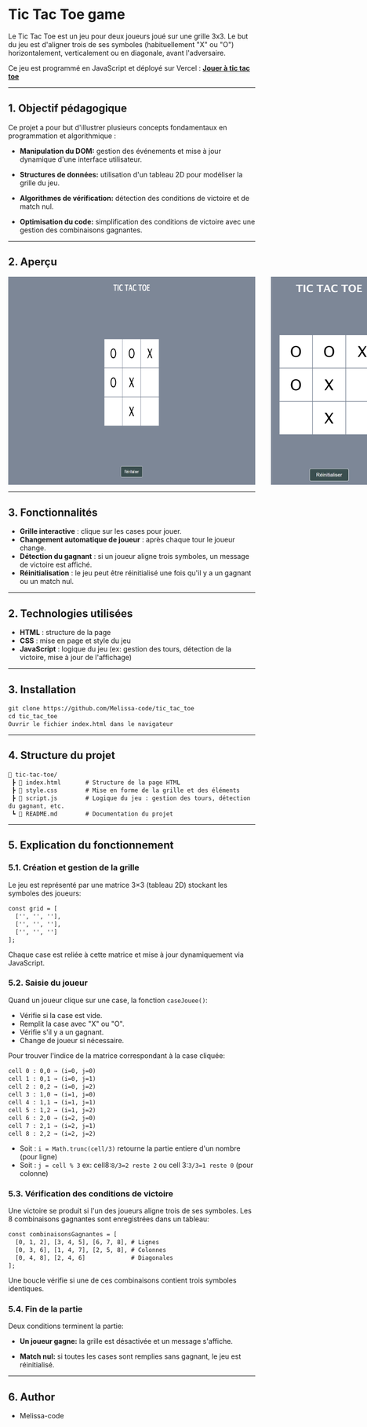 # Tic Tac Toe game

Le Tic Tac Toe est un jeu pour deux joueurs joué sur une grille 3x3. Le but du jeu est d'aligner trois de ses symboles (habituellement "X" ou "O") horizontalement, verticalement ou en diagonale, avant l'adversaire.

Ce jeu est programmé en JavaScript et déployé sur Vercel : **[Jouer à tic tac toe](https://tic-tac-toe-kappa-weld.vercel.app/)**

---

## 1. Objectif pédagogique

Ce projet a pour but d'illustrer plusieurs concepts fondamentaux en programmation et algorithmique :

- **Manipulation du DOM:** gestion des événements et mise à jour dynamique d'une interface utilisateur.

- **Structures de données:** utilisation d'un tableau 2D pour modéliser la grille du jeu.

- **Algorithmes de vérification:** détection des conditions de victoire et de match nul.

- **Optimisation du code:** simplification des conditions de victoire avec une gestion des combinaisons gagnantes.

---

## 2. Aperçu 


<span style="display:flex;">
  <img src="./images/morpion_desktop.svg" alt="Aperçu du jeu desktop" style="margin-right: 2rem;"/>
  <img src="./images/morpion_mobile.svg" alt="Aperçu du jeu mobile" />
</span>

---

## 3. Fonctionnalités

- **Grille interactive** : clique sur les cases pour jouer.
- **Changement automatique de joueur** : après chaque tour le joueur change.
- **Détection du gagnant** : si un joueur aligne trois symboles, un message de victoire est affiché.
- **Réinitialisation** : le jeu peut être réinitialisé une fois qu'il y a un gagnant ou un match nul.

---

## 2. Technologies utilisées

- **HTML** : structure de la page
- **CSS** : mise en page et style du jeu
- **JavaScript** : logique du jeu (ex: gestion des tours, détection de la victoire, mise à jour de l'affichage)

---

## 3. Installation

```
git clone https://github.com/Melissa-code/tic_tac_toe
cd tic_tac_toe
Ouvrir le fichier index.html dans le navigateur
```

---

## 4. Structure du projet

```
📂 tic-tac-toe/
 ┣ 📜 index.html       # Structure de la page HTML
 ┣ 📜 style.css        # Mise en forme de la grille et des éléments
 ┣ 📜 script.js        # Logique du jeu : gestion des tours, détection du gagnant, etc.
 ┗ 📜 README.md        # Documentation du projet
 ```

---

## 5. Explication du fonctionnement

### 5.1. Création et gestion de la grille

Le jeu est représenté par une matrice 3×3 (tableau 2D) stockant les symboles des joueurs:
```
const grid = [
  ['', '', ''],
  ['', '', ''],
  ['', '', '']
];
```

Chaque case est reliée à cette matrice et mise à jour dynamiquement via JavaScript.

### 5.2. Saisie du joueur

Quand un joueur clique sur une case, la fonction `caseJouee()`:

- Vérifie si la case est vide.
- Remplit la case avec "X" ou "O".
- Vérifie s'il y a un gagnant.
- Change de joueur si nécessaire.

Pour trouver l'indice de la matrice correspondant à la case cliquée:  
```
cell 0 : 0,0 → (i=0, j=0)
cell 1 : 0,1 → (i=0, j=1)
cell 2 : 0,2 → (i=0, j=2)
cell 3 : 1,0 → (i=1, j=0)
cell 4 : 1,1 → (i=1, j=1)
cell 5 : 1,2 → (i=1, j=2)
cell 6 : 2,0 → (i=2, j=0)
cell 7 : 2,1 → (i=2, j=1)
cell 8 : 2,2 → (i=2, j=2)
```
- Soit : `i = Math.trunc(cell/3)` retourne la partie entiere d'un nombre (pour ligne)
- Soit : `j = cell % 3` ex: cell8:`8/3=2 reste 2` ou cell 3:`3/3=1 reste 0` (pour colonne)

### 5.3. Vérification des conditions de victoire

Une victoire se produit si l'un des joueurs aligne trois de ses symboles. Les 8 combinaisons gagnantes sont enregistrées dans un tableau:

```
const combinaisonsGagnantes = [
  [0, 1, 2], [3, 4, 5], [6, 7, 8], # Lignes
  [0, 3, 6], [1, 4, 7], [2, 5, 8], # Colonnes
  [0, 4, 8], [2, 4, 6]             # Diagonales
];
```
Une boucle vérifie si une de ces combinaisons contient trois symboles identiques.

### 5.4. Fin de la partie

Deux conditions terminent la partie:

- **Un joueur gagne:** la grille est désactivée et un message s'affiche.

- **Match nul:** si toutes les cases sont remplies sans gagnant, le jeu est réinitialisé.

---

## 6. Author

- Melissa-code 








